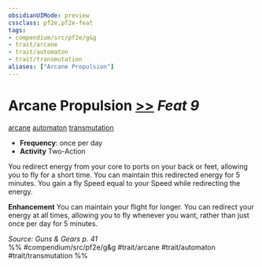 ```yaml
---
obsidianUIMode: preview
cssclass: pf2e,pf2e-feat
tags:
- compendium/src/pf2e/g&g
- trait/arcane
- trait/automaton
- trait/transmutation
aliases: ["Arcane Propulsion"]
---
```

# Arcane Propulsion  [>>](chapter-9-playing-the-game.md#Actions "Two-Action") *Feat 9*  
[arcane](arcane.md "Arcane Tradition Trait")  [automaton](automaton-g-g.md "Automaton Ancestry & Heritage Trait")  [transmutation](transmutation.md "Transmutation School Trait")  

- **Frequency**: once per day
- **Activity** Two-Action

You redirect energy from your core to ports on your back or feet, allowing you to fly for a short time. You can maintain this redirected energy for 5 minutes. You gain a fly Speed equal to your Speed while redirecting the energy.

**Enhancement** You can maintain your flight for longer. You can redirect your energy at all times, allowing you to fly whenever you want, rather than just once per day for 5 minutes.

*Source: Guns & Gears p. 41*  
%% #compendium/src/pf2e/g&g #trait/arcane #trait/automaton #trait/transmutation %%